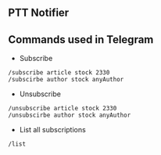 ## PTT Notifier

## Commands used in Telegram

- Subscribe
```
/subscribe article stock 2330
/subscirbe author stock anyAuthor
```

- Unsubscribe
```
/unsubscribe article stock 2330
/unsubscirbe author stock anyAuthor
```

- List all subscriptions
```
/list
```